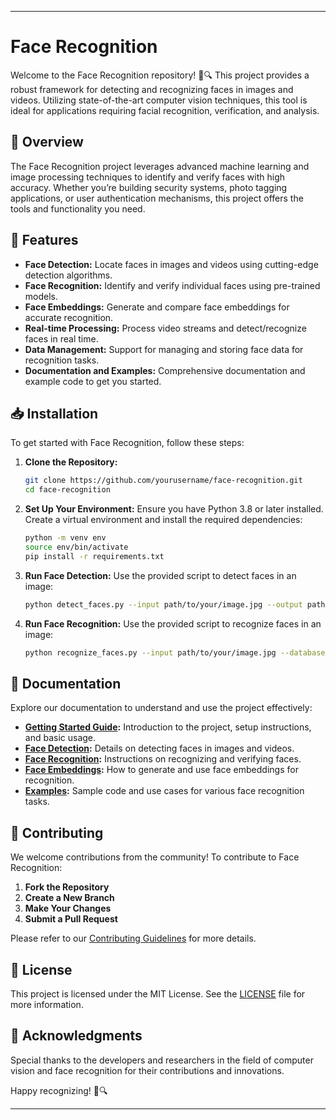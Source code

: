  
---

# Face Recognition

Welcome to the Face Recognition repository! 👤🔍 This project provides a robust framework for detecting and recognizing faces in images and videos. Utilizing state-of-the-art computer vision techniques, this tool is ideal for applications requiring facial recognition, verification, and analysis.

## 📜 Overview

The Face Recognition project leverages advanced machine learning and image processing techniques to identify and verify faces with high accuracy. Whether you’re building security systems, photo tagging applications, or user authentication mechanisms, this project offers the tools and functionality you need.

## 🚀 Features

- **Face Detection:** Locate faces in images and videos using cutting-edge detection algorithms.
- **Face Recognition:** Identify and verify individual faces using pre-trained models.
- **Face Embeddings:** Generate and compare face embeddings for accurate recognition.
- **Real-time Processing:** Process video streams and detect/recognize faces in real time.
- **Data Management:** Support for managing and storing face data for recognition tasks.
- **Documentation and Examples:** Comprehensive documentation and example code to get you started.

## 📥 Installation

To get started with Face Recognition, follow these steps:

1. **Clone the Repository:**
   ```bash
   git clone https://github.com/yourusername/face-recognition.git
   cd face-recognition
   ```

2. **Set Up Your Environment:**
   Ensure you have Python 3.8 or later installed. Create a virtual environment and install the required dependencies:
   ```bash
   python -m venv env
   source env/bin/activate
   pip install -r requirements.txt
   ```

3. **Run Face Detection:**
   Use the provided script to detect faces in an image:
   ```bash
   python detect_faces.py --input path/to/your/image.jpg --output path/to/output/image_with_faces.jpg
   ```

4. **Run Face Recognition:**
   Use the provided script to recognize faces in an image:
   ```bash
   python recognize_faces.py --input path/to/your/image.jpg --database path/to/face_database --output path/to/output/recognized_faces.jpg
   ```

## 📖 Documentation

Explore our documentation to understand and use the project effectively:

- **[Getting Started Guide](docs/getting_started.md):** Introduction to the project, setup instructions, and basic usage.
- **[Face Detection](docs/face_detection.md):** Details on detecting faces in images and videos.
- **[Face Recognition](docs/face_recognition.md):** Instructions on recognizing and verifying faces.
- **[Face Embeddings](docs/face_embeddings.md):** How to generate and use face embeddings for recognition.
- **[Examples](docs/examples.md):** Sample code and use cases for various face recognition tasks.

## 🤝 Contributing

We welcome contributions from the community! To contribute to Face Recognition:

1. **Fork the Repository**
2. **Create a New Branch**
3. **Make Your Changes**
4. **Submit a Pull Request**

Please refer to our [Contributing Guidelines](CONTRIBUTING.md) for more details.

## 📝 License

This project is licensed under the MIT License. See the [LICENSE](LICENSE) file for more information.

## 🌟 Acknowledgments

Special thanks to the developers and researchers in the field of computer vision and face recognition for their contributions and innovations.

Happy recognizing! 👤🔍

---
 
